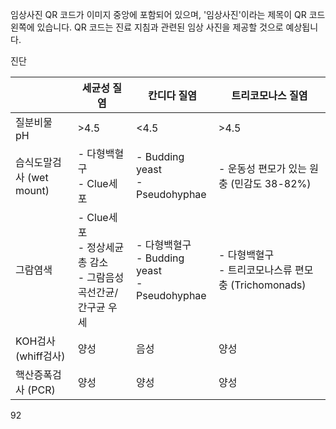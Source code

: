 임상사진
QR 코드가 이미지 중앙에 포함되어 있으며, '임상사진'이라는 제목이 QR 코드 왼쪽에 있습니다. QR 코드는 진료 지침과 관련된 임상 사진을 제공할 것으로 예상됩니다.

진단

| | 세균성 질염 | 칸디다 질염 | 트리코모나스 질염 |
|---|---|---|---|
| 질분비물 pH | >4.5 | <4.5 | >4.5 |
| 습식도말검사 (wet mount) | - 다형백혈구<br>- Clue세포 | - Budding yeast<br>- Pseudohyphae | - 운동성 편모가 있는 원충 (민감도 38-82%) |
| 그람염색 | - Clue세포<br>- 정상세균총 감소<br>- 그람음성 곡선간균/간구균 우세 | - 다형백혈구<br>- Budding yeast<br>- Pseudohyphae | - 다형백혈구<br>- 트리코모나스류 편모충 (Trichomonads) |
| KOH검사 (whiff검사) | 양성 | 음성 | 양성 |
| 핵산증폭검사 (PCR) | 양성 | 양성 | 양성 |

<PAGE>92
